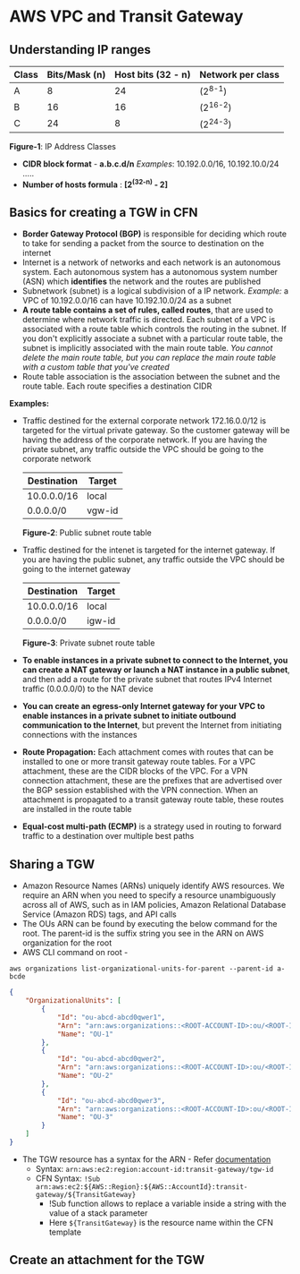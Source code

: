 # AWS VPC and Transit Gateway

## Understanding IP ranges

| Class | Bits/Mask (n) | Host bits (32 - n) | Network per class |
| ----- | ------------- | ------------------ | ----------------- |
| A     | 8             | 24                 | (2<sup>8-1</sup>) |
| B     | 16            | 16                 | (2<sup>16-2</sup>)|
| C     | 24            | 8                  | (2<sup>24-3</sup>)|

**Figure-1**: IP Address Classes


* **CIDR block format** - **a.b.c.d/n** *Examples*: 10.192.0.0/16, 10.192.10.0/24 .....
* **Number of hosts formula** : **[2<sup>(32-n)</sup> - 2]**

## Basics for creating a TGW in CFN

- **Border Gateway Protocol (BGP)** is responsible for deciding which route to take for sending a packet from the source to destination on the internet
- Internet is a network of networks and each network is an autonomous system. Each autonomous system has a autonomous system number (ASN) which **identifies** the network and the routes are published
- Subnetwork (subnet) is a logical subdivision of a IP network. *Example:* a VPC of 10.192.0.0/16 can have 10.192.10.0/24 as a subnet
- **A route table contains a set of rules, called routes**, that are used to determine where network traffic is directed. Each subnet of a VPC is associated with a route table which controls the routing in the subnet. If you don't explicitly associate a subnet with a particular route table, the subnet is implicitly associated with the main route table. *You cannot delete the main route table, but you can replace the main route table with a custom table that you've created*
- Route table association is the association between the subnet and the route table. Each route specifies a destination CIDR

**Examples:**

- Traffic destined for the external corporate network 172.16.0.0/12 is targeted for the virtual private gateway. So the customer gateway will be having the address of the corporate network. If you are having the private subnet, any traffic outside the VPC should be going to the corporate network

    | Destination | Target |
    | ----------- | ------ |
    | 10.0.0.0/16 | local  |
    | 0.0.0.0/0   | vgw-id |
    
    **Figure-2**: Public subnet route table
                         
- Traffic destined for the intenet is targeted for the internet gateway. If you are having the public subnet, any traffic outside the VPC should be going to the internet gateway

    | Destination | Target |
    | ----------- | ------ |
    | 10.0.0.0/16 | local  |
    | 0.0.0.0/0   | igw-id |
    
    **Figure-3**: Private subnet route table

- **To enable instances in a private subnet to connect to the Internet, you can create a NAT gateway or launch a NAT instance in a public subnet**, and then add a route for the private subnet that routes IPv4 Internet traffic (0.0.0.0/0) to the NAT device
- **You can create an egress-only Internet gateway for your VPC to enable instances in a private subnet to initiate outbound communication to the Internet**, but prevent the Internet from initiating connections with the instances
- **Route Propagation:** Each attachment comes with routes that can be installed to one or more transit gateway route tables. For a VPC attachment, these are the CIDR blocks of the VPC. For a VPN connection attachment, these are the prefixes that are advertised over the BGP session established with the VPN connection. When an attachment is propagated to a transit gateway route table, these routes are installed in the route table
- **Equal-cost multi-path (ECMP)** is a strategy used in routing to forward traffic to a destination over multiple best paths

## Sharing a TGW

- Amazon Resource Names (ARNs) uniquely identify AWS resources. We require an ARN when you need to specify a resource unambiguously across all of AWS, such as in IAM policies, Amazon Relational Database Service (Amazon RDS) tags, and API calls
- The OUs ARN can be found by executing the below command for the root. The parent-id is the suffix string you see in the ARN on AWS organization for the root
- AWS CLI command on root - 
```shell 
aws organizations list-organizational-units-for-parent --parent-id a-bcde
```

```json
{
    "OrganizationalUnits": [
        {
            "Id": "ou-abcd-abcd0qwer1",
            "Arn": "arn:aws:organizations::<ROOT-ACCOUNT-ID>:ou/<ROOT-ID>/ou-abcd-abcd0qwer1",
            "Name": "OU-1"
        },
        {
            "Id": "ou-abcd-abcd0qwer2",
            "Arn": "arn:aws:organizations::<ROOT-ACCOUNT-ID>:ou/<ROOT-ID>/ou-abcd-abcd0qwer2",
            "Name": "OU-2"
        },
        {
            "Id": "ou-abcd-abcd0qwer3",
            "Arn": "arn:aws:organizations::<ROOT-ACCOUNT-ID>:ou/<ROOT-ID>/ou-abcd-abcd0qwer3",
            "Name": "OU-3"
        }
    ]
}

```

- The TGW resource has a syntax for the ARN - Refer [documentation](https://docs.aws.amazon.com/general/latest/gr/aws-arns-and-namespaces.html)
  - Syntax: `arn:aws:ec2:region:account-id:transit-gateway/tgw-id`
  - CFN Syntax: `!Sub arn:aws:ec2:${AWS::Region}:${AWS::AccountId}:transit-gateway/${TransitGateway}`
    - !Sub function allows to replace a variable inside a string with the value of a stack parameter
    - Here `${TransitGateway}` is the resource name within the CFN template

## Create an attachment for the TGW

